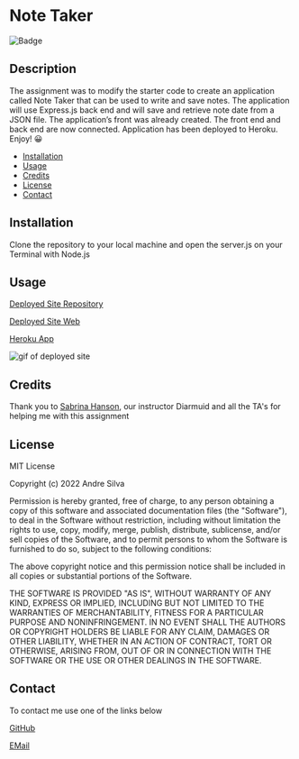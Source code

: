 # Note Taker

![Badge](https://img.shields.io/badge/AndreGitHub-MIT-green.svg)

## Description

The assignment was to modify the starter code to create an application called Note Taker that can be used to write and save notes. The application will use Express.js back end and will save and retrieve note date from a JSON file.
The application’s front was already created. The front end and back end are now connected. Application has been deployed to Heroku. Enjoy! 😀

- [Installation](#installation)
- [Usage](#usage)
- [Credits](#credits)
- [License](#license)
- [Contact](#contact)

## Installation

Clone the repository to your local machine and open the server.js on your Terminal with Node.js

## Usage

[Deployed Site Repository](https://github.com/andresilva8624/Note-Taker/)

[Deployed Site Web](https://andresilva8624.github.io/Note-Taker/)

[Heroku App](https://andres-note-taker.herokuapp.com/)

![gif of deployed site](/public/assets/images/website.gif)

## Credits

Thank you to [Sabrina Hanson](https://www.github.com/sabhanson), our instructor Diarmuid and all the TA's for helping me with this assignment

## License

MIT License

Copyright (c) 2022 Andre Silva

Permission is hereby granted, free of charge, to any person obtaining a copy
of this software and associated documentation files (the "Software"), to deal
in the Software without restriction, including without limitation the rights
to use, copy, modify, merge, publish, distribute, sublicense, and/or sell
copies of the Software, and to permit persons to whom the Software is
furnished to do so, subject to the following conditions:

The above copyright notice and this permission notice shall be included in all
copies or substantial portions of the Software.

THE SOFTWARE IS PROVIDED "AS IS", WITHOUT WARRANTY OF ANY KIND, EXPRESS OR
IMPLIED, INCLUDING BUT NOT LIMITED TO THE WARRANTIES OF MERCHANTABILITY,
FITNESS FOR A PARTICULAR PURPOSE AND NONINFRINGEMENT. IN NO EVENT SHALL THE
AUTHORS OR COPYRIGHT HOLDERS BE LIABLE FOR ANY CLAIM, DAMAGES OR OTHER
LIABILITY, WHETHER IN AN ACTION OF CONTRACT, TORT OR OTHERWISE, ARISING FROM,
OUT OF OR IN CONNECTION WITH THE SOFTWARE OR THE USE OR OTHER DEALINGS IN THE
SOFTWARE.

## Contact

To contact me use one of the links below

[GitHub](https://www.github.com/andresilva8624)

[EMail](mailto:andresilva8624@gmail.com)


